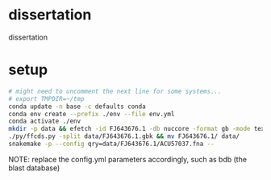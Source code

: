 # dissertation

dissertation

# setup

```bash
# might need to uncomment the next line for some systems...
# export TMPDIR=~/tmp
conda update -n base -c defaults conda
conda env create --prefix ./env --file env.yml
conda activate ./env
mkdir -p data && efetch -id FJ643676.1 -db nuccore -format gb -mode text > data/FJ643676.1.gbk
./py/ffcds.py -split data/FJ643676.1.gbk && mv FJ643676.1/ data/
snakemake -p --config qry=data/FJ643676.1/ACU57037.fna --
```

NOTE: replace the config.yml parameters accordingly, such as bdb (the blast database)

